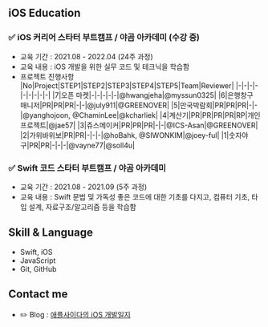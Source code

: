 ## iOS Education

### ✅ iOS 커리어 스타터 부트캠프 / 야곰 아카데미 (수강 중)
* 교육 기간 : 2021.08 - 2022.04 (24주 과정) 
* 교육 내용 : iOS 개발을 위한 실무 코드 및 테크닉을 학습함
* 프로젝트 진행사항
  |No|Project|STEP1|STEP2|STEP3|STEP4|STEP5|Team|Reviewer|
  |-|-|-|-|-|-|-|-|-|
  |7|오픈 마켓|-|-|-|-|-|@hwangjeha|@myssun0325|
  |6|은행창구 매니저|PR|PR|PR|-|-|@july911|@GREENOVER|
  |5|만국박람회|PR|PR|PR|-|-|@yanghojoon, @ChaminLee|@kcharliek|
  |4|계산기|PR|PR|PR|PR|RP|개인 프로젝트|@jae57|
  |3|쥬스메이커|PR|PR|PR|-|-|@ICS-Asan|@GREENOVER|
  |2|가위바위보|PR|PR|-|-|-|@hoBahk, @SIWONKIM|@joey-ful|
  |1|숫자야구|PR|PR|-|-|-|@vayne77|@soll4u|

### ✅ Swift 코드 스타터 부트캠프 / 야곰 아카데미
* 교육 기간 : 2021.08 - 2021.09 (5주 과정)
* 교육 내용 : Swift 문법 및 가독성 좋은 코드에 대한 기초를 다지고, 컴퓨터 기초, 타입 설계, 자료구조/알고리즘 등을 학습함

## Skill & Language
* Swift, iOS
* JavaScript
* Git, GitHub

## Contact me
* ✏️ Blog : [애플사이다의 iOS 개발일지](https://applecider2020.tistory.com/)

<!--
**just1103/just1103** is a ✨ _special_ ✨ repository because its `README.md` (this file) appears on your GitHub profile.

Here are some ideas to get you started:

- 🔭 I’m currently working on ...
- 🌱 I’m currently learning ...
- 👯 I’m looking to collaborate on ...
- 🤔 I’m looking for help with ...
- 💬 Ask me about ...
- 📫 How to reach me: ...
- 😄 Pronouns: ...
- ⚡ Fun fact: ...
-->
